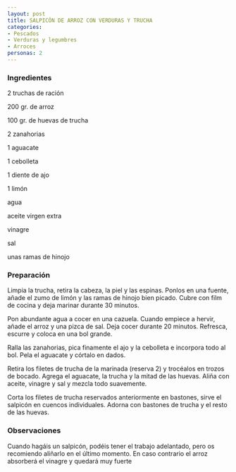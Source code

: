 ```yaml
---
layout: post
title: SALPICÓN DE ARROZ CON VERDURAS Y TRUCHA
categories:
- Pescados
- Verduras y legumbres
- Arroces
personas: 2 
---
```

<h3>Ingredientes</h3>
2 truchas de ración

200 gr. de arroz

100 gr. de huevas de trucha

2 zanahorias

1 aguacate

1 cebolleta

1 diente de ajo

1 limón

agua

aceite virgen extra

vinagre

sal

unas ramas de hinojo

<h3>Preparación</h3>
Limpia la trucha, retira la cabeza, la piel y las espinas. Ponlos en una fuente, añade el zumo de limón y las ramas de hinojo bien picado. Cubre con film de cocina y deja marinar durante 30 minutos.

Pon abundante agua a cocer en una cazuela. Cuando empiece a hervir, añade el arroz y una pizca de sal. Deja cocer durante 20 minutos. Refresca, escurre y coloca en una bol grande.

Ralla las zanahorias, pica finamente el ajo y la cebolleta e incorpora todo al bol. Pela el aguacate y córtalo en dados.

Retira los filetes de trucha de la marinada (reserva 2) y trocéalos en trozos de bocado. Agrega el aguacate, la trucha y la mitad de las huevas. Aliña con aceite, vinagre y sal y mezcla todo suavemente.

Corta los filetes de trucha reservados anteriormente en bastones, sirve el salpicón en cuencos individuales. Adorna con bastones de trucha y el resto de las huevas.

<h3>Observaciones</h3>
Cuando hagáis un salpicón, podéis tener el trabajo adelantado, pero os recomiendo aliñarlo en el último momento. En caso contrario el arroz absorberá el vinagre y quedará muy fuerte